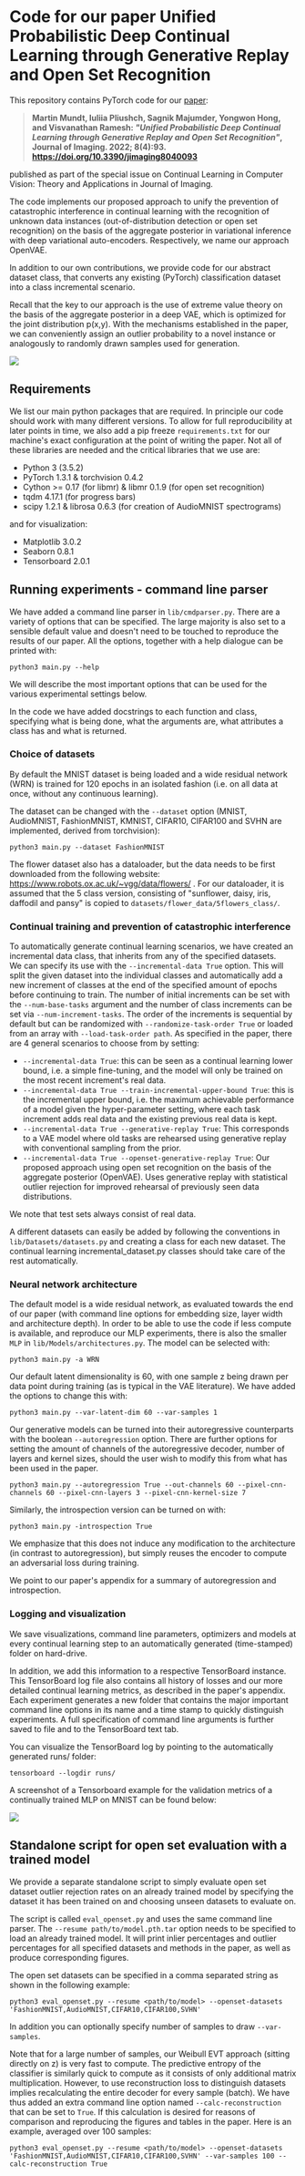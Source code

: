 # Code for our paper Unified Probabilistic Deep Continual Learning through Generative Replay and Open Set Recognition

This repository contains PyTorch code for our [paper](https://www.mdpi.com/2313-433X/8/4/93
):

> **Martin Mundt, Iuliia Pliushch, Sagnik Majumder, Yongwon Hong, and Visvanathan Ramesh:
> *"Unified Probabilistic Deep Continual Learning through Generative Replay and Open Set Recognition"*, Journal of Imaging. 2022; 8(4):93. 
> https://doi.org/10.3390/jimaging8040093**

published as part of the special issue on Continual Learning in Computer Vision: Theory and Applications in Journal of Imaging. 

The code implements our proposed approach to unify the prevention of catastrophic interference in continual learning with the recognition of unknown data instances (out-of-distribution detection or open set recognition) on the basis of the aggregate posterior in variational inference with deep variational auto-encoders. Respectively, we name our approach OpenVAE. 

In addition to our own contributions, we provide code for our abstract dataset class, that converts any existing (PyTorch) classification dataset into a class incremental scenario. 

Recall that the key to our approach is the use of extreme value theory on the basis of the aggregate posterior in a deep VAE, which is optimized for the joint distribution p(x,y). With the mechanisms established in the paper, we can conveniently assign an outlier probability to a novel instance or analogously to randomly drawn samples used for generation. 

![](README_gfx/openset_examples.png)

## Requirements

We list our main python packages that are required. In principle our code should work with many different versions. To allow for full reproducibility at later points in time, we also add a pip freeze `requirements.txt` for our machine's exact configuration at the point of writing the paper. Not all of these libraries are needed and the critical libraries that we use are:

* Python 3 (3.5.2)
* PyTorch 1.3.1 & torchvision 0.4.2 
* Cython >= 0.17 (for libmr) & libmr 0.1.9 (for open set recognition)
* tqdm 4.17.1 (for progress bars)
* scipy 1.2.1 & librosa 0.6.3 (for creation of AudioMNIST spectrograms)
	
and for visualization:

* Matplotlib 3.0.2
* Seaborn 0.8.1
* Tensorboard 2.0.1

## Running experiments - command line parser
We have added a command line parser in `lib/cmdparser.py`. There are a variety of options that can be specified. The large majority is also set to a sensible default value and doesn't need to be touched to reproduce the results of our paper. All the options, together with a help dialogue can be printed with:

	python3 main.py --help

We will describe the most important options that can be used for the various experimental settings below. 

In the code we have added docstrings to each function and class, specifying what is being done, what the arguments are, what attributes a class has and what is returned. 

### Choice of datasets
By default the MNIST dataset is being loaded and a wide residual network (WRN) is trained for 120 epochs in an isolated fashion (i.e. on all data at once, without any continuous learning).

The dataset can be changed with the `--dataset` option (MNIST, AudioMNIST, FashionMNIST, KMNIST, CIFAR10, CIFAR100 and SVHN are implemented, derived from torchvision):

	python3 main.py --dataset FashionMNIST
	
The flower dataset also has a dataloader, but the data needs to be first downloaded from the following website: https://www.robots.ox.ac.uk/~vgg/data/flowers/ . For our dataloader, it is assumed that the 5 class version, consisting of "sunflower, daisy, iris, daffodil and pansy" is copied to `datasets/flower_data/5flowers_class/`. 
	
### Continual training and prevention of catastrophic interference 
To automatically generate continual learning scenarios, we have created an incremental data class, that inherits from any of the specified datasets.  
We can specify its use with the `--incremental-data True` option. This will split the given dataset into the individual classes and automatically add a new increment of classes at the end of the specified amount of epochs before continuing to train. The number of initial increments can be set with the `--num-base-tasks` argument and the number of class increments can be set via `--num-increment-tasks`. The order of the increments is sequential by default but can be randomized with `--randomize-task-order True` or loaded from an array with `--load-task-order path`. 
As specified in the paper, there are 4 general scenarios to choose from by setting: 
	
* `--incremental-data True`: this can be seen as a continual learning lower bound, i.e. a simple fine-tuning, and the model will only be trained on the most recent increment's real data.
* `--incremental-data True --train-incremental-upper-bound True`: this is the incremental upper bound, i.e. the maximum achievable performance of a model given the hyper-parameter setting, where each task increment adds real data and the existing previous real data is kept.
* `--incremental-data True --generative-replay True`: This corresponds to a VAE model where old tasks are rehearsed using generative replay with conventional sampling from the prior. 
* `--incremental-data True --openset-generative-replay True`: Our proposed approach using open set recognition on the basis of the aggregate posterior (OpenVAE). Uses generative replay with statistical outlier rejection for improved rehearsal of previously seen data distributions. 

We note that test sets always consist of real data. 
	
A different datasets can easily be added by following the conventions in `lib/Datasets/datasets.py` and creating a class for each new dataset. The continual learning incremental_dataset.py classes should take care of the rest automatically.

### Neural network architecture
The default model is a wide residual network, as evaluated towards the end of our paper (with command line options for embedding size, layer width and architecture depth). In order to be able to use the code if less compute is available, and reproduce our MLP experiments, there is also the smaller `MLP` in `lib/Models/architectures.py`. The model can be selected with:

	python3 main.py -a WRN

Our default latent dimensionality is 60, with one sample z being drawn per data point during training (as is typical in the VAE literature). We have added the options to change this with:

	python3 main.py --var-latent-dim 60 --var-samples 1
	
Our generative models can be turned into their autoregressive counterparts with the boolean `--autoregression` option. There are further options for setting the amount of channels of the autoregressive decoder, number of layers and kernel sizes, should the user wish to modify this from what has been used in the paper.

	python3 main.py --autoregression True --out-channels 60 --pixel-cnn-channels 60 --pixel-cnn-layers 3 --pixel-cnn-kernel-size 7
	
Similarly, the introspection version can be turned on with:

	python3 main.py -introspection True 

We emphasize that this does not induce any modification to the architecture (in contrast to autoregression), but simply reuses the encoder to compute an adversarial loss during training.

We point to our paper's appendix for a summary of autoregression and introspection.
	
### Logging and visualization
We save visualizations, command line parameters, optimizers and models at every continual learning step to an automatically generated (time-stamped) folder on hard-drive.

In addition, we add this information to a respective TensorBoard instance. This TensorBoard log file also contains all history of losses and our more detailed continual learning metrics, as described in the paper's appendix. Each experiment generates a new folder that contains the major important command line options in its name and a time stamp to quickly distinguish experiments. A full specification of command line arguments is further saved to file and to the TensorBoard text tab.

You can visualize the TensorBoard log by pointing to the automatically generated runs/ folder:

	tensorboard --logdir runs/
	
A screenshot of a Tensorboard example for the validation metrics of a continually trained MLP on MNIST can be found below: 
	
![](README_gfx/tensorboard_example.png)
	
## Standalone script for open set evaluation with a trained model
We provide a separate standalone script to simply evaluate open set dataset outlier rejection rates on an already trained model by specifying the dataset it has been trained on and choosing unseen datasets to evaluate on.  

The script is called `eval_openset.py` and uses the same command line parser. The `--resume path/to/model.pth.tar` option needs to be specified to load an already trained model. It will print inlier percentages and outlier percentages for all specified datasets and methods in the paper, as well as produce corresponding figures.

The open set datasets can be specified in a comma separated string as shown in the following example:

	python3 eval_openset.py --resume <path/to/model> --openset-datasets 'FashionMNIST,AudioMNIST,CIFAR10,CIFAR100,SVHN'

In addition you can optionally specify number of samples to draw `--var-samples`.
 
Note that for a large number of samples, our Weibull EVT approach (sitting directly on z) is very fast to compute. The predictive entropy of the classifier is similarly quick to compute as it consists of only additional matrix multiplication. However, to use reconstruction loss to distinguish datasets implies recalculating the entire decoder for every sample (batch). We have thus added an extra command line option named `--calc-reconstruction` that can be set to `True`. If this calculation is desired for reasons of comparison and reproducing the figures and tables in the paper. Here is an example, averaged over 100 samples:

	python3 eval_openset.py --resume <path/to/model> --openset-datasets 'FashionMNIST,AudioMNIST,CIFAR10,CIFAR100,SVHN' --var-samples 100 --calc-reconstruction True



